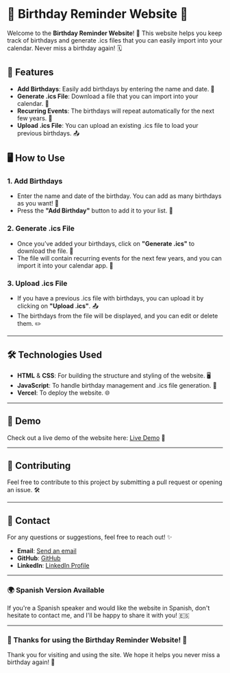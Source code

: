# 🎉 Birthday Reminder Website 🎂

Welcome to the **Birthday Reminder Website**! 🎉 This website helps you keep track of birthdays and generate .ics files that you can easily import into your calendar. Never miss a birthday again! 🗓️

## 🚀 Features

- **Add Birthdays**: Easily add birthdays by entering the name and date. 📝
- **Generate .ics File**: Download a file that you can import into your calendar. 📅
- **Recurring Events**: The birthdays will repeat automatically for the next few years. 🔁
- **Upload .ics File**: You can upload an existing .ics file to load your previous birthdays. 📤

## 🖥️ How to Use

### 1. Add Birthdays
- Enter the name and date of the birthday. You can add as many birthdays as you want! 🎂
- Press the **"Add Birthday"** button to add it to your list. 🎉

### 2. Generate .ics File
- Once you’ve added your birthdays, click on **"Generate .ics"** to download the file. 🔽
- The file will contain recurring events for the next few years, and you can import it into your calendar app. 📲

### 3. Upload .ics File
- If you have a previous .ics file with birthdays, you can upload it by clicking on **"Upload .ics"**. 📤
- The birthdays from the file will be displayed, and you can edit or delete them. ✏️

---

## 🛠️ Technologies Used

- **HTML** & **CSS**: For building the structure and styling of the website. 🖥️
- **JavaScript**: To handle birthday management and .ics file generation. 🚀
- **Vercel**: To deploy the website. 🌐

---

## 📅 Demo

Check out a live demo of the website here: [Live Demo](https://webbirthdaylist.vercel.app/) 🌟

---

## 🔧 Contributing

Feel free to contribute to this project by submitting a pull request or opening an issue. 🛠️

---

## 🤝 Contact

For any questions or suggestions, feel free to reach out! ✨

- **Email**: [Send an email](mailto:bertonejpb@gmail.com)
- **GitHub**: [GitHub](https://github.com/JPBertonee)
- **LinkedIn**: [LinkedIn Profile](https://www.linkedin.com/in/jpbertone)

---

### 🌍 **Spanish Version Available**
If you're a Spanish speaker and would like the website in Spanish, don't hesitate to contact me, and I'll be happy to share it with you! 🇪🇸

---

### 🎉 Thanks for using the Birthday Reminder Website! 🎂
Thank you for visiting and using the site. We hope it helps you never miss a birthday again! 🥳
